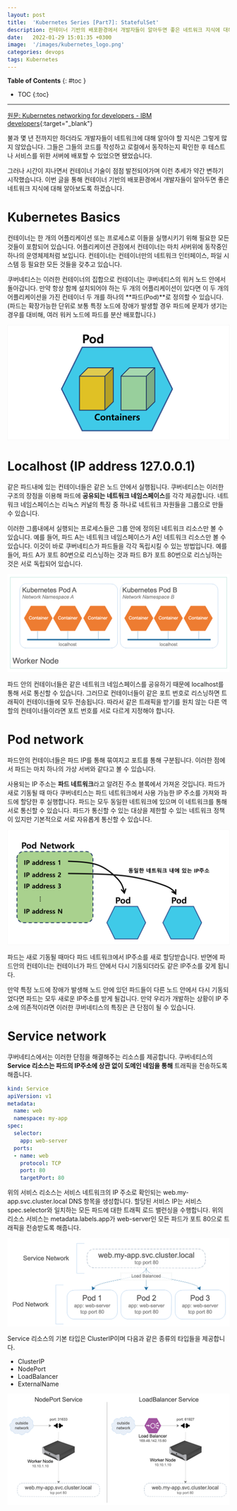 ```yaml
---
layout: post
title:  'Kubernetes Series [Part7]: StatefulSet'
description: 컨테이너 기반의 배포환경에서 개발자들이 알아두면 좋은 네트워크 지식에 대해 알아보도록 하겠습니다.
date:   2022-01-29 15:01:35 +0300
image:  '/images/kubernetes_logo.png'
categories: devops
tags: Kubernetes
---
```


**Table of Contents**
{: #toc }
*  TOC
{:toc}

---

[원문: Kubernetes networking for developers - IBM developers](https://developer.ibm.com/articles/kubernetes-networking-what-you-need-to-know/){:target="_blank"}   


불과 몇 년 전까지만 하더라도 개발자들이 네트워크에 대해 알아야 할 지식은 그렇게 많지 않았습니다. 그들은 그들의 코드를 작성하고 로컬에서 동작하는지 확인한 후 테스트나 서비스를 위한 서버에 배포할 수 있었으면 됐었습니다.  

그러나 시간이 지나면서 컨테이너 기술이 점점 발전되어가며 이런 추세가 약간 변하기 시작했습니다. 이번 글을 통해 컨테이너 기반의 배포환경에서 개발자들이 알아두면 좋은 네트워크 지식에 대해 알아보도록 하겠습니다.  

# Kubernetes Basics

컨테이너는 한 개의 어플리케이션 또는 프로세스로 이들을 실행시키기 위해 필요한 모든 것들이 포함되어 있습니다. 어플리케이션 관점에서 컨테이너는 마치 서버위에 동작중인 하나의 운영체제처럼 보입니다. 컨테이너는 컨테이너만의 네트워크 인터페이스, 파일 시스템 등 필요한 모든 것들을 갖추고 있습니다.  

쿠버네티스는 이러한 컨테이너의 집합으로 컨테이너는 쿠버네티스의 워커 노드 안에서 돌아갑니다. 만약 항상 함께 설치되어야 하는 두 개의 어플리케이션이 있다면 이 두 개의 어플리케이션을 가진 컨테이너 두 개를 하나의 **파드(Pod)**로 정의할 수 있습니다. (파드는 확장가능한 단위로 보통 특정 노드에 장애가 발생할 경우 파드에 문제가 생기는 경우를 대비해, 여러 워커 노드에 파드를 분산 배포합니다.)  

![](../../images/kube_31.png)


# Localhost (IP address 127.0.0.1)
같은 파드내에 있는 컨테이너들은 같은 노드 안에서 실행됩니다. 쿠버네티스는 이러한 구조의 장점을 이용해 파드에 **공유되는 네트워크 네임스페이스**를 각각 제공합니다. 네트워크 네임스페이스는 리눅스 커널의 특징 중 하나로 네트워크 자원들을 그룹으로 만들 수 있습니다.  

이러한 그룹내에서 실행되는 프로세스들은 그룹 안에 정의된 네트워크 리소스만 볼 수 있습니다. 예를 들어, 파드 A는 네트워크 네임스페이스가 A인 네트워크 리소스만 볼 수 있습니다. 이것이 바로 쿠버네티스가 파드들을 각각 독립시킬 수 있는 방법입니다. 예를 들어, 파드 A가 포트 80번으로 리스닝하는 것과 파드 B가 포트 80번으로 리스닝하는 것은 서로 독립되어 있습니다.  


![](../../images/kube_32.png)  

파드 안의 컨테이너들은 같은 네트워크 네임스페이스를 공유하기 때문에 localhost를 통해 서로 통신할 수 있습니다. 그러므로 컨테이너들이 같은 포트 번호로 리스닝하면 트래픽이 컨테이너들에 모두 전송됩니다. 따라서 같은 트래픽을 받기를 원치 않는 다른 역할의 컨테이너들이라면 포트 번호를 서로 다르게 지정해야 합니다.  


# Pod network
파드안의 컨테이너들은 파드 IP를 통해 묶여지고 포트를 통해 구분됩니다. 이러한 점에서 파드는 마치 하나의 가상 서버와 같다고 볼 수 있습니다.  

사용되는 IP 주소는 **파드 네트워크**라고 알려진 주소 블록에서 가져온 것입니다. 파드가 새로 기동될 때 마다 쿠버네티스는 파드 네트워크에서 사용 가능한 IP 주소를 가져와 파드에 할당한 후 실행합니다. 파드는 모두 동일한 네트워크에 있으며 이 네트워크를 통해 서로 통신할 수 있습니다. 파드가 통신할 수 있는 대상을 제한할 수 있는 네트워크 정책이 있지만 기본적으로 서로 자유롭게 통신할 수 있습니다.  

![](../../images/kube_35.png)   

파드는 새로 기동될 때마다 파드 네트워크에서 IP주소를 새로 할당받습니다. 반면에 파드안의 컨테이너는 컨테이너가 파드 안에서 다시 기동되더라도 같은 IP주소를 갖게 됩니다.  

만약 특정 노드에 장애가 발생해 노드 안에 있던 파드들이 다른 노드 안에서 다시 기동되었다면 파드는 모두 새로운 IP주소를 받게 될겁니다. 만약 우리가 개발하는 상황이 IP 주소에 의존적이라면 이러한 쿠버네티스의 특징은 큰 단점이 될 수 있습니다.  

# Service network
쿠버네티스에서는 이러한 단점을 해결해주는 리소스를 제공합니다. 쿠버네티스의 **Service 리소스는 파드의 IP주소에 상관 없이 도메인 네임을 통해** 트래픽을 전송하도록 해줍니다.  

```yaml
kind: Service
apiVersion: v1
metadata:
  name: web
  namespace: my-app
spec:
  selector:
    app: web-server
  ports:
  - name: web
    protocol: TCP
    port: 80
    targetPort: 80
```

위의 서비스 리소스는 서비스 네트워크의 IP 주소로 확인되는 web.my-app.svc.cluster.local DNS 항목을 생성합니다. 할당된 서비스 IP는 서비스 spec.selector와 일치하는 모든 파드에 대한 트래픽 로드 밸런싱을 수행합니다. 위의 리소스 서비스는 metadata.labels.app가 web-server인 모든 파드가 포트 80으로 트래픽을 전송받도록 해줍니다.   


![](../../images/kube_33.png)  

Service 리소스의 기본 타입은 ClusterIP이며 다음과 같은 종류의 타입들을 제공합니다.  

- ClusterIP
- NodePort
- LoadBalancer
- ExternalName  

![](../../images/kube_34.png)  

